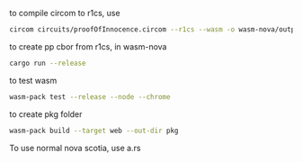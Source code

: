 to compile circom to r1cs, use

```sh
circom circuits/proofOfInnocence.circom --r1cs --wasm -o wasm-nova/output
```

to create pp cbor from r1cs, in wasm-nova

```sh
cargo run --release
```

to test wasm

```sh
wasm-pack test --release --node --chrome
```

to create pkg folder

```sh
wasm-pack build --target web --out-dir pkg
```

To use normal nova scotia, use a.rs
